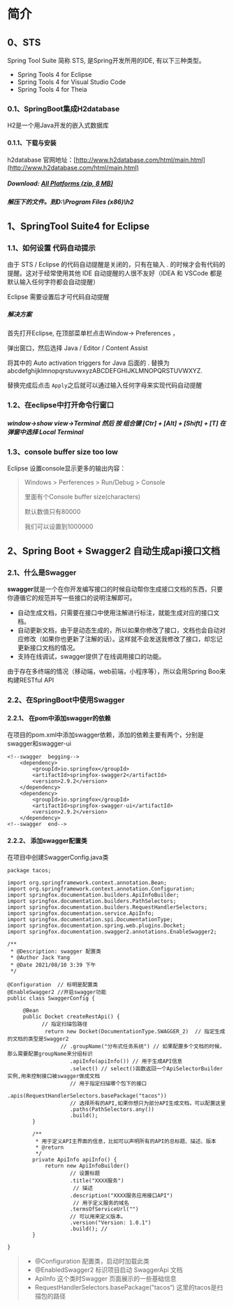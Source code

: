 # 简介

## 0、STS

Spring Tool Suite 简称 STS,  是Spring开发所用的IDE, 有以下三种类型。

* Spring Tools 4 for Eclipse
* Spring Tools 4 for Visual Studio Code
* Spring Tools 4 for Theia

### 0.1、SpringBoot集成H2database

H2是一个用Java开发的嵌入式数据库

#### 0.1.1、下载与安装

h2database 官网地址：[http://www.h2database.com/html/main.html](http://www.h2database.com/html/main.html)

##### Download: [All Platforms \(zip, 8 MB\)](https://h2database.com/h2-2019-10-14.zip)

##### 解压下的文件。到D:\Program Files \(x86\)\h2

## 1、SpringTool Suite4 for Eclipse

### 1.1、如何设置 代码自动提示

由于 STS / Eclipse 的代码自动提醒是关闭的，只有在输入 . 的时候才会有代码的提醒。这对于经常使用其他 IDE 自动提醒的人很不友好（IDEA 和 VSCode 都是默认输入任何字符都会自动提醒）

Eclipse 需要设置后才可代码自动提醒

##### 解决方案

首先打开Eclipse, 在顶部菜单栏点击Window-&gt; Preferences ，

弹出窗口，然后选择 Java / Editor / Content Assist

将其中的 Auto activation triggers for Java 后面的 . 替换为 abcdefghijklmnopqrstuvwxyzABCDEFGHIJKLMNOPQRSTUVWXYZ.

替换完成后点击 `Apply`之后就可以通过输入任何字母来实现代码自动提醒

### 1.2、在eclipse中打开命令行窗口

##### window-&gt;show view-&gt;Terminal 然后 按 组合键 \[Ctr\] + \[Alt\] + \[Shift\] + \[T\] 在弹窗中选择 Local Terminal

### 1.3、console buffer size too low

Eclipse 设置console显示更多的输出内容：

> Windows &gt; Perferences &gt; Run/Debug &gt; Console
>
> 里面有个Console buffer size\(characters\)
>
> 默认数值只有80000
>
> 我们可以设置到1000000

## 2、Spring Boot + Swagger2 自动生成api接口文档

### 2.1、什么是Swagger

**swagger**就是一个在你开发编写接口的时候自动帮你生成接口文档的东西，只要你遵循它的规范并写一些接口的说明注解即可。

* 自动生成文档，只需要在接口中使用注解进行标注，就能生成对应的接口文档。
* 自动更新文档，由于是动态生成的，所以如果你修改了接口，文档也会自动对应修改（如果你也更新了注解的话）。这样就不会发送我修改了接口，却忘记更新接口文档的情况。
* 支持在线调试，swagger提供了在线调用接口的功能。

由于存在多终端的情况（移动端，web前端，小程序等），所以会用Spring Boo来构建RESTful API

### 2.2、在SpringBoot中使用Swagger

#### 2.2.1、 在pom中添加swagger的依赖

在项目的pom.xml中添加swagger依赖，添加的依赖主要有两个，分别是swagger和swagger-ui

```
<!--swagger  begging-->
    <dependency>
        <groupId>io.springfox</groupId>
        <artifactId>springfox-swagger2</artifactId>
        <version>2.9.2</version>
    </dependency>
    <dependency>
        <groupId>io.springfox</groupId>
        <artifactId>springfox-swagger-ui</artifactId>
        <version>2.9.2</version>
    </dependency>
<!--swagger  end-->
```

#### 2.2.2、 添加swagger配置类

在项目中创建SwaggerConfig.java类

```
package tacos;

import org.springframework.context.annotation.Bean; 
import org.springframework.context.annotation.Configuration;
import springfox.documentation.builders.ApiInfoBuilder;
import springfox.documentation.builders.PathSelectors;
import springfox.documentation.builders.RequestHandlerSelectors;
import springfox.documentation.service.ApiInfo;
import springfox.documentation.spi.DocumentationType;
import springfox.documentation.spring.web.plugins.Docket;
import springfox.documentation.swagger2.annotations.EnableSwagger2;

/**
 * @Description: swagger 配置类
 * @Author Jack Yang
 * @Date 2021/08/10 3:39 下午
 */

@Configuration  // 标明是配置类
@EnableSwagger2 //开启swagger功能
public class SwaggerConfig {

     @Bean
     public Docket createRestApi() {
           // 指定扫描包路径
            return new Docket(DocumentationType.SWAGGER_2)  // 指定生成的文档的类型是Swagger2
                 // .groupName("分布式任务系统") // 如果配置多个文档的时候，那么需要配置groupName来分组标识
                    .apiInfo(apiInfo()) // 用于生成API信息
                    .select() // select()函数返回一个ApiSelectorBuilder实例,用来控制接口被swagger做成文档
                    // 用于指定扫描哪个包下的接口
                    .apis(RequestHandlerSelectors.basePackage("tacos")) 
                    // 选择所有的API,如果你想只为部分API生成文档，可以配置这里
                    .paths(PathSelectors.any()) 
                    .build();
        }

        /**
         * 用于定义API主界面的信息，比如可以声明所有的API的总标题、描述、版本
         * @return
         */
        private ApiInfo apiInfo() {
            return new ApiInfoBuilder()
                    // 设置标题
                    .title("XXXX服务") 
                     // 描述
                    .description("XXXX服务应用接口API") 
                     // 用于定义服务的域名
                    .termsOfServiceUrl("")                     
                    // 可以用来定义版本。
                    .version("Version: 1.0.1")                      
                    .build(); //
        }

}
```

> * @Configuration 配置类，启动时加载此类
> * @EnabledSwagger2 标识项目启动 SwaggerApi 文档
> * ApiInfo 这个类时Swagger 页面展示的一些基础信息
> * RequestHandlerSelectors.basePackage\("tacos“\) 这里的tacos是扫描包的路径



